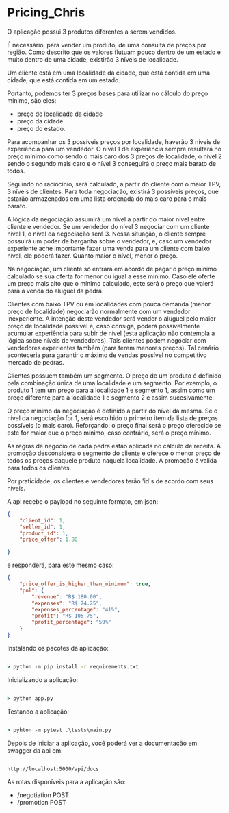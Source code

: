 # Pricing_Chris

O aplicação possui 3 produtos diferentes a serem vendidos. 

É necessário, para vender um produto, de uma consulta de preços por região. Como descrito que os valores flutuam pouco dentro de um estado e muito dentro de uma cidade, existirão 3 níveis de localidade. 

Um cliente está em uma localidade da cidade, que está contida em uma cidade, que está contida em um estado. 

Portanto, podemos ter 3 preços bases para utilizar no cálculo do preço mínimo, são eles:
- preço de localidade da cidade
- preço da cidade 
- preço do estado. 

Para acompanhar os 3 possíveis preços por localidade, haverão 3 níveis de experiência para um vendedor. O nível 1 de experiência sempre resultará no preço mínimo como sendo o mais caro dos 3 preços de localidade, o nível 2 sendo o segundo mais caro e o nível 3 conseguirá o preço mais barato de todos.

Seguindo no raciocínio, será calculado, a partir do cliente com o maior TPV, 3 níveis de clientes. Para toda negociação, existirá 3 possíveis preços, que estarão armazenados em uma lista ordenada do mais caro para o mais barato.

A lógica da negociação assumirá um nível a partir do maior nível entre cliente e vendedor. Se um vendedor do nível 3 negociar com um cliente nível 1, o nível da negociação será 3. Nessa situação, o cliente sempre possuirá um poder de barganha sobre o vendedor, e, caso um vendedor experiente ache importante fazer uma venda para um cliente com baixo nível, ele poderá fazer. Quanto maior o nível, menor o preço.

Na negociação, um cliente só entrará em acordo de pagar o preço mínimo calculado se sua oferta for menor ou igual a esse mínimo. Caso ele oferte um preço mais alto que o mínimo calculado, este será o preço que valerá para a venda do aluguel da pedra.

Clientes com baixo TPV ou em localidades com pouca demanda (menor preço de localidade) negociarão normalmente com um vendedor inexperiente. A intenção deste vendedor será vender o aluguel pelo maior preço de localidade possível e, caso consiga, poderá possivelmente acumular experiência para subir de nível (esta aplicação não contempla a lógica sobre níveis de vendedores). Tais clientes podem negociar com vendedores experientes também (para terem menores preços). Tal cenário aconteceria para garantir o máximo de vendas possível no competitivo mercado de pedras.

Clientes possuem também um segmento. O preço de um produto é definido pela combinação única de uma localidade e um segmento. Por exemplo, o produto 1 tem um preço para a localidade 1 e segmento 1, assim como um preço diferente para a localidade 1 e segmento 2 e assim sucesivamente.


O preço mínimo da negociação é definido a partir do nível da mesma. Se o nível da negociação for 1, será escolhido o primeiro item da lista de preços possíveis (o mais caro). Reforçando: o preço final será o preço oferecido se este for maior que o preço mínimo, caso contrário, será o preço mínimo. 

As regras de negócio de cada pedra estão aplicada no cálculo de receita. A promoção desconsidera o segmento do cliente e oferece o menor preço de todos os preços daquele produto naquela localidade. A promoção é valida para todos os clientes.

Por praticidade, os clientes e vendedores terão 'id's de acordo com seus níveis. 

A api recebe o  payload no seguinte formato, em json:

```json
{
    "client_id": 1,
    "seller_id": 1,
    "product_id": 1,
    "price_offer": 1.80

}
```

e responderá, para este mesmo caso:

```json
{
    "price_offer_is_higher_than_minimum": true,
    "pnl": {
        "revenue": "R$ 180.00",
        "expenses": "R$ 74.25",
        "expenses_percentage": "41%",
        "profit": "R$ 105.75",
        "profit_percentage": "59%"
    }
}
```


Instalando os pacotes da aplicação:

```cmd

> python -m pip install -r requirements.txt

```

Inicializando a aplicação:

```cmd

> python app.py

```

Testando a aplicação:

```cmd

> pyhton -m pytest .\tests\main.py

```

Depois de iniciar a aplicação, você poderá ver a documentação em swagger da api em:

```link

http://localhost:5000/api/docs

```

As rotas disponíveis para a aplicação são:
- /negotiation POST
- /promotion POST
